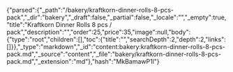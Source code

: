 {"parsed":{"_path":"/bakery/kraftkorn-dinner-rolls-8-pcs-pack","_dir":"bakery","_draft":false,"_partial":false,"_locale":"","_empty":true,"title":"Kraftkorn Dinner Rolls 8 pcs / pack","description":"","order":25,"price":35,"image":null,"body":{"type":"root","children":[],"toc":{"title":"","searchDepth":2,"depth":2,"links":[]}},"_type":"markdown","_id":"content:bakery:kraftkorn-dinner-rolls-8-pcs-pack.md","_source":"content","_file":"bakery/kraftkorn-dinner-rolls-8-pcs-pack.md","_extension":"md"},"hash":"MkBamawP1l"}